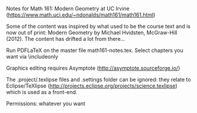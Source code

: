 Notes for Math 161: Modern Geometry at UC Irvine (https://www.math.uci.edu/~ndonalds/math161/math161.html)

Some of the content was inspired by what used to be the course text and is now out of print: Modern Geometry by Michael Hvidsten, McGraw-Hill (2012). The content has drifted a lot from there...

Run PDFLaTeX on the master file math161-notes.tex. Select chapters you want via \includeonly

Graphics editing requires Asymptote (http://asymptote.sourceforge.io/)

The .project/.texlipse files and .settings folder can be ignored: they relate to Eclipse/TeXlipse (http://projects.eclipse.org/projects/science.texlipse) which is used as a front-end.

Permissions: whatever you want